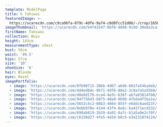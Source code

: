 ```yaml
---
template: ModelPage
title: G Tahiwai
featuredImage: >-
  https://ucarecdn.com/c9ca96fa-079c-4dfe-9a74-c0d0fcc51d86/-/crop/1650x917/0,0/-/preview/
imageThumbnail: 'https://ucarecdn.com/b4f41547-8bf6-4048-91dd-30e8a3ca1a01/'
firstName: Tahiwai
collection: Boys
height: 143cm
measurementType: chest
bust: 56cm
waist: '49.5'
hips: 57cm
size: '10'
shoeSize: '6'
hair: Blonde
eyes: Hazel
imagePortfolio:
  - image: 'https://ucarecdn.com/0fb90715-38bb-4d67-a6db-661fa54badeb/'
  - image: 'https://ucarecdn.com/dd4ed84c-9b71-4df6-88e2-3c8a7a5a55b9/'
  - image: 'https://ucarecdn.com/d0e8d176-eca4-4e3c-b36f-abfa83814fb0/'
  - image: 'https://ucarecdn.com/94f756d3-b075-48a9-9b99-4fbda4f5ba1e/'
  - image: 'https://ucarecdn.com/5652c4c2-08b3-4664-855f-e6ddc6aed23f/'
  - image: 'https://ucarecdn.com/8ebb970e-4144-43f4-8e6c-ba4371ecd332/'
  - image: 'https://ucarecdn.com/690ab819-2b29-4a92-8a7c-b1a5a9e2cf0f/'
  - image: 'https://ucarecdn.com/c6156d27-4fe5-4e5d-b8c5-e3e231874124/'
---
```


